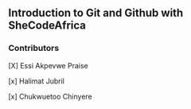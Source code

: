## Introduction to Git and Github with SheCodeAfrica

### Contributors 

[X] Essi Akpevwe Praise 

[x] Halimat Jubril

[x] Chukwuetoo Chinyere

